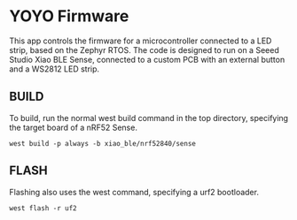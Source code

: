 # YOYO Firmware
This app controls the firmware for a microcontroller connected to a LED strip, based on the Zephyr RTOS. The code is designed to run on a Seeed Studio Xiao BLE Sense, connected to a custom PCB with an external button and a WS2812 LED strip.
## BUILD
To build, run the normal west build command in the top directory, specifying the target board of a nRF52 Sense.
```
west build -p always -b xiao_ble/nrf52840/sense
```
## FLASH
Flashing also uses the west command, specifying a urf2 bootloader.
```
west flash -r uf2
```